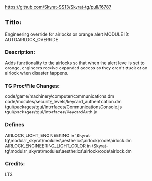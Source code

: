 https://github.com/Skyrat-SS13/Skyrat-tg/pull/16787

## Title:
Engineering override for airlocks on orange alert
MODULE ID: AUTOAIRLOCK_OVERRIDE

### Description:
Adds functionality to the airlocks so that when the alert level is set to orange, engineers receive expanded access so they aren't stuck at an airlock when disaster happens.

### TG Proc/File Changes:
code/game/machinery/computer/communications.dm
code/modules/security_levels/keycard_authentication.dm
tgui/packages/tgui/interfaces/CommunicationsConsole.js
tgui/packages/tgui/interfaces/KeycardAuth.js


### Defines:
AIRLOCK_LIGHT_ENGINEERING in \Skyrat-tg\modular_skyrat\modules\aesthetics\airlock\code\airlock.dm
AIRLOCK_ENGINEERING_LIGHT_COLOR in \Skyrat-tg\modular_skyrat\modules\aesthetics\airlock\code\airlock.dm

### Credits:
LT3
